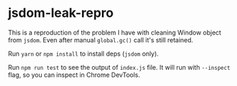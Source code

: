 # jsdom-leak-repro

This is a reproduction of the problem I have with cleaning Window object from `jsdom`. Even after manual `global.gc()` call it's still retained.

Run `yarn` or `npm install` to install deps (`jsdom` only).

Run `npm run test` to see the output of `index.js` file. It will run with `--inspect` flag, so you can inspect in Chrome DevTools.
